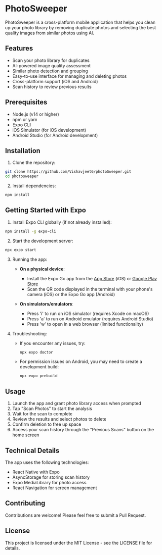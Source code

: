 # PhotoSweeper

PhotoSweeper is a cross-platform mobile application that helps you clean up your photo library by removing duplicate photos and selecting the best quality images from similar photos using AI.

## Features

- Scan your photo library for duplicates
- AI-powered image quality assessment
- Similar photo detection and grouping
- Easy-to-use interface for managing and deleting photos
- Cross-platform support (iOS and Android)
- Scan history to review previous results

## Prerequisites

- Node.js (v14 or higher)
- npm or yarn
- Expo CLI
- iOS Simulator (for iOS development)
- Android Studio (for Android development)

## Installation

1. Clone the repository:
```bash
git clone https://github.com/Vishavjeet6/photoSweeper.git
cd photosweeper
```

2. Install dependencies:
```bash
npm install
```

## Getting Started with Expo

1. Install Expo CLI globally (if not already installed):
```bash
npm install -g expo-cli
```

2. Start the development server:
```bash
npx expo start
```

3. Running the app:
   - **On a physical device**: 
     - Install the Expo Go app from the [App Store](https://apps.apple.com/app/expo-go/id982107779) (iOS) or [Google Play Store](https://play.google.com/store/apps/details?id=host.exp.exponent)
     - Scan the QR code displayed in the terminal with your phone's camera (iOS) or the Expo Go app (Android)
   
   - **On simulators/emulators**:
     - Press 'i' to run on iOS simulator (requires Xcode on macOS)
     - Press 'a' to run on Android emulator (requires Android Studio)
     - Press 'w' to open in a web browser (limited functionality)

4. Troubleshooting:
   - If you encounter any issues, try:
     ```bash
     npx expo doctor
     ```
   - For permission issues on Android, you may need to create a development build:
     ```bash
     npx expo prebuild
     ```

## Usage

1. Launch the app and grant photo library access when prompted
2. Tap "Scan Photos" to start the analysis
3. Wait for the scan to complete
4. Review the results and select photos to delete
5. Confirm deletion to free up space
6. Access your scan history through the "Previous Scans" button on the home screen

## Technical Details

The app uses the following technologies:
- React Native with Expo
- AsyncStorage for storing scan history
- Expo MediaLibrary for photo access
- React Navigation for screen management

## Contributing

Contributions are welcome! Please feel free to submit a Pull Request.

## License

This project is licensed under the MIT License - see the LICENSE file for details.
